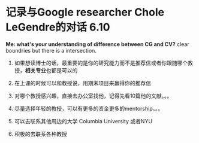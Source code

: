 # 记录与Google researcher Chole LeGendre的对话  6.10

**Me: what's your understanding of difference between CG and CV?**
clear boundries but there is a intersection. 
1. 如果想读博士的话，最重要的是你的研究能力而不是推荐信或者你跟随哪个教授，**相关专业**也都是可以的


2. 在上课的时候可以和教授说，用期末项目来赢得你的推荐信


3. 对哪个教授感兴趣，直接去办公室找他，记得先看10篇他的文献。。。


4. 尽量选择年轻的教授，可以有更多的资金更多的mentorship。。。 


5. 可以去联系其他周边的大学 Columbia University 或者NYU 


6. 积极的去联系各种教授
